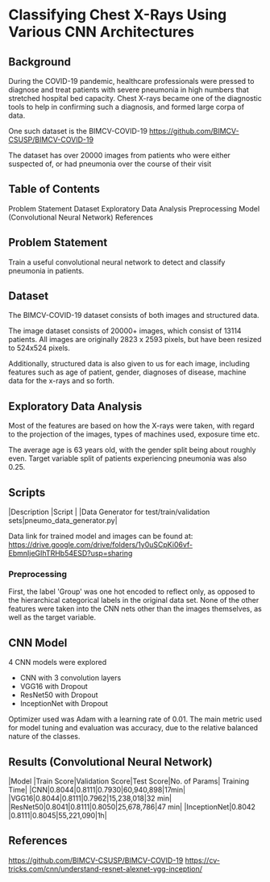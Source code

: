 # Classifying Chest X-Rays Using Various CNN Architectures

## Background
During the COVID-19 pandemic, healthcare professionals were pressed to diagnose and treat patients with severe pneumonia in high numbers that stretched hospital bed capacity. Chest X-rays became one of the diagnostic tools to help in confirming such a diagnosis, and formed large corpa of data. 

One such dataset is the BIMCV-COVID-19
https://github.com/BIMCV-CSUSP/BIMCV-COVID-19

The dataset has over 20000 images from patients who were either suspected of, or had pneumonia over the course of their visit

## Table of Contents
Problem Statement
Dataset
Exploratory Data Analysis
Preprocessing
Model (Convolutional Neural Network)
References

## Problem Statement
Train a useful convolutional neural network to detect and classify pneumonia in patients.

## Dataset
The BIMCV-COVID-19 dataset consists of both images and structured data.

The image dataset consists of 20000+ images, which consist of 13114 patients.
All images are originally 2823 x 2593 pixels, but have been resized to 524x524 pixels.

Additionally, structured data is also given to us for each image, including features such as age of patient, gender, diagnoses of disease, machine data for the x-rays and so forth.

## Exploratory Data Analysis
Most of the features are based on how the X-rays were taken, with regard to the projection of the images, types of machines used, exposure time etc.

The average age is 63 years old, with the gender split being about roughly even. Target variable split of patients experiencing pneumonia was also 0.25.

## Scripts

|Description	|Script	|
|Data Generator for test/train/validation sets|pneumo_data_generator.py|

Data link for trained model and images can be found at:
https://drive.google.com/drive/folders/1y0uSCpKi06vf-EbmnIjeGIhTRHb54ESD?usp=sharing

### Preprocessing

First, the label 'Group' was one hot encoded to reflect only, as opposed to the hierarchical categorical labels in the original data set. None of the other features were taken into the CNN nets other than the images themselves, as well as the target variable.

## CNN Model
4 CNN models were explored
- CNN with 3 convolution layers
- VGG16 with Dropout
- ResNet50 with Dropout
- InceptionNet with Dropout

Optimizer used was Adam with a learning rate of 0.01. The main metric used for model tuning and evaluation was accuracy, due to the relative balanced nature of the classes.


## Results (Convolutional Neural Network)
|Model	|Train Score|Validation Score|Test Score|No. of Params| Training Time|
|CNN|0.8044|0.8111|0.7930|60,940,898|17min|
|VGG16|0.8044|0.8111|0.7962|15,238,018|32 min|
|ResNet50|0.8041|0.8111|0.8050|25,678,786|47 min|
|InceptionNet|0.8042 |0.8111|0.8045|55,221,090|1h|

## References
https://github.com/BIMCV-CSUSP/BIMCV-COVID-19
https://cv-tricks.com/cnn/understand-resnet-alexnet-vgg-inception/